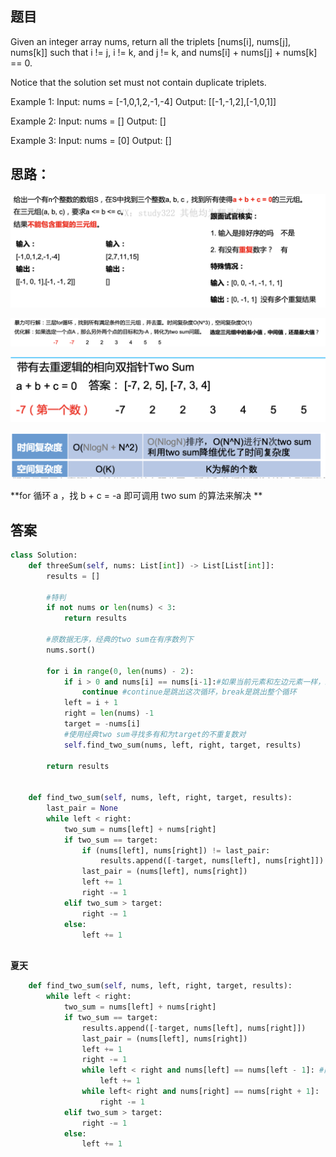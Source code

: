 ## 题目
Given an integer array nums, return all the triplets [nums[i], nums[j], nums[k]] such that i != j, i != k, and j != k, and nums[i] + nums[j] + nums[k] == 0.

Notice that the solution set must not contain duplicate triplets.

 
Example 1:
Input: nums = [-1,0,1,2,-1,-4]
Output: [[-1,-1,2],[-1,0,1]]

Example 2:
Input: nums = []
Output: []

Example 3:
Input: nums = [0]
Output: []

## 思路：
![p](https://github.com/SSRRBB/Leetcode/blob/main/Images/04.png)

![pp](https://github.com/SSRRBB/Leetcode/blob/main/Images/05.png)

![pp](https://github.com/SSRRBB/Leetcode/blob/main/Images/06.png)

![pp](https://github.com/SSRRBB/Leetcode/blob/main/Images/07.png)

**for 循环 a ，找 b + c = -a 即可调用 two sum 的算法来解决 **
## 答案
```python
class Solution:
    def threeSum(self, nums: List[int]) -> List[List[int]]:
        results = []
        
        #特判
        if not nums or len(nums) < 3:
            return results
        
        #原数据无序，经典的two sum在有序数列下
        nums.sort()

        for i in range(0, len(nums) - 2):
            if i > 0 and nums[i] == nums[i-1]:#如果当前元素和左边元素一样，跳过
                continue #continue是跳出这次循环，break是跳出整个循环
            left = i + 1
            right = len(nums) -1
            target = -nums[i]
            #使用经典two sum寻找多有和为target的不重复数对
            self.find_two_sum(nums, left, right, target, results)

        return results


    def find_two_sum(self, nums, left, right, target, results):
        last_pair = None
        while left < right:
            two_sum = nums[left] + nums[right]
            if two_sum == target:
                if (nums[left], nums[right]) != last_pair:
                    results.append([-target, nums[left], nums[right]])
                last_pair = (nums[left], nums[right])
                left += 1
                right -= 1
            elif two_sum > target:
                right -= 1
            else:
                left += 1
        
```
**夏天**
```python
    def find_two_sum(self, nums, left, right, target, results):
        while left < right:
            two_sum = nums[left] + nums[right]
            if two_sum == target:
                results.append([-target, nums[left], nums[right]])
                last_pair = (nums[left], nums[right])
                left += 1
                right -= 1
                while left < right and nums[left] == nums[left - 1]: #两个while都是为了去重
                    left += 1
                while left< right and nums[right] == nums[right + 1]:
                    right -= 1
            elif two_sum > target:
                right -= 1
            else:
                left += 1
```
